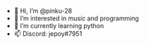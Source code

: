 - 👋 Hi, I’m @pinku-28
- 👀 I’m interested in music and programming
- 🌱 I’m currently learning python
- 📫 Discord: jepoy#7951

<!---
pinku-28/pinku-28 is a ✨ special ✨ repository because its `README.md` (this file) appears on your GitHub profile.
You can click the Preview link to take a look at your changes.
--->
